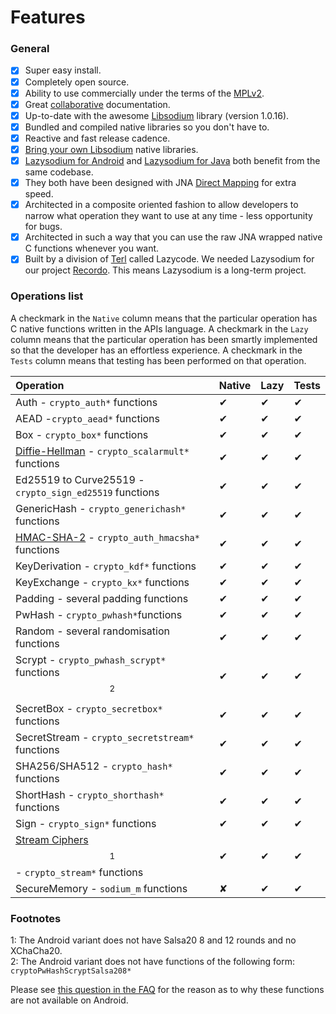 # Features

### General

* [x] Super easy install.
* [x] Completely open source.
* [x] Ability to use commercially under the terms of the [MPLv2](https://www.mozilla.org/en-US/MPL/2.0/FAQ/).
* [x] Great [collaborative](https://github.com/terl/lazysodium-docs) documentation.
* [x] Up-to-date with the awesome [Libsodium](https://github.com/jedisct1/libsodium) library \(version 1.0.16\).
* [x] Bundled and compiled native libraries so you don't have to.
* [x] Reactive and fast release cadence.
* [x] [Bring your own Libsodium](self-provisioning-libsodium.md) native libraries.
* [x] [Lazysodium for Android](https://github.com/terl/lazysodium-android) and [Lazysodium for Java](https://github.com/terl/lazysodium-java) both benefit from the same codebase.
* [x] They both have been designed with JNA [Direct Mapping](https://github.com/java-native-access/jna/blob/master/www/DirectMapping.md) for extra speed.
* [x] Architected in a composite oriented fashion to allow developers to narrow what operation they want to use at any time - less opportunity for bugs.
* [x] Architected in such a way that you can use the raw JNA wrapped native C functions whenever you want.
* [x] Built by a division of [Terl](https://terl.co) called Lazycode. We needed Lazysodium for our project [Recordo](https://recordo.co). This means Lazysodium is a long-term project.

### Operations list

A checkmark in the `Native` column means that the particular operation has C native functions written in the APIs language. A checkmark in the `Lazy` column means that the particular operation has been smartly implemented so that the developer has an effortless experience. A checkmark in the `Tests` column means that testing has been performed on that operation.

| **Operation** | **Native** | **Lazy** | **Tests** |
| :--- | :--- | :--- | :--- |
| Auth - `crypto_auth*`  functions | ✔ | ✔ | ✔ |
| AEAD -`crypto_aead*` functions | ✔ | ✔ | ✔ |
| Box - `crypto_box*` functions | ✔ | ✔ | ✔ |
| [Diffie-Hellman](https://download.libsodium.org/doc/advanced/scalar_multiplication.html) - `crypto_scalarmult*` functions | ✔ | ✔ | ✔ |
| Ed25519 to Curve25519 - `crypto_sign_ed25519` functions | ✔ | ✔ | ✔ |
| GenericHash - `crypto_generichash*` functions | ✔ | ✔ | ✔ |
| [HMAC-SHA-2](https://download.libsodium.org/doc/advanced/hmac-sha2.html) - `crypto_auth_hmacsha*` functions | ✔ | ✔ | ✔ |
| KeyDerivation - `crypto_kdf*` functions | ✔ | ✔ | ✔ |
| KeyExchange - `crypto_kx*` functions | ✔ | ✔ | ✔ |
| Padding - several padding functions | ✔ | ✔ | ✔ |
| PwHash - `crypto_pwhash*`functions | ✔ | ✔ | ✔ |
| Random - several randomisation functions | ✔ | ✔ | ✔ |
| Scrypt - `crypto_pwhash_scrypt*` functions $$^2$$  | ✔ | ✔ | ✔ |
| SecretBox - `crypto_secretbox*` functions | ✔ | ✔ | ✔ |
| SecretStream - `crypto_secretstream*` functions | ✔ | ✔ | ✔ |
| SHA256/SHA512 - `crypto_hash*` functions | ✔ | ✔ | ✔ |
| ShortHash - `crypto_shorthash*` functions | ✔ | ✔ | ✔ |
| Sign - `crypto_sign*` functions | ✔ | ✔ | ✔ |
| [Stream Ciphers](https://download.libsodium.org/doc/advanced/stream_ciphers.html) $$^1$$ - `crypto_stream*` functions | ✔ | ✔ | ✔ |
| SecureMemory - `sodium_m` functions | ✘ | ✔ | ✔ |

### Footnotes

1:  The Android variant does not have Salsa20 8 and 12 rounds and no XChaCha20.  
2: The Android variant does not have functions of the following form: `cryptoPwHashScryptSalsa208*`

Please see [this question in the FAQ](faq.md#why-are-some-functions-unavailable-on-android) for the reason as to why these functions are not available on Android.

